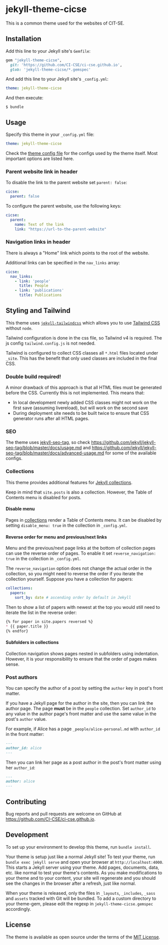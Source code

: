 # jekyll-theme-cicse

This is a common theme used for the websites of CIT-SE.

## Installation

Add this line to your Jekyll site's `Gemfile`:

```ruby
gem "jekyll-theme-cicse",
  git: 'https://github.com/CI-CSE/ci-cse.github.io',
  glob: 'jekyll-theme-cicse/*.gemspec'
```

And add this line to your Jekyll site's `_config.yml`:

```yaml
theme: jekyll-theme-cicse
```

And then execute:

    $ bundle

## Usage
Specify this theme in your `_config.yml` file:

``` yaml
theme: jekyll-theme-cicse
```

Check the [theme config file](./jekyll-theme-cicse/_config.yml) for the configs
used by the theme itself. Most important options are listed here.

### Parent website link in header
To disable the link to the parent website set `parent: false`:

``` yaml
cicse:
  parent: false
```

To configure the parent website, use the following keys:

``` yaml
cicse:
  parent:
    name: Text of the link
    link: "https://url-to-the-parent-website"
```

### Navigation links in header
There is always a "Home" link which points to the root of the website.

Additional links can be specified in the `nav_links` array:

``` yaml
cicse:
  nav_links:
    - link: 'people'
      title: People
    - link: 'publications'
      title: Publications
```

## Styling and Tailwind
This theme uses
[`jekyll-tailwindcss`](https://github.com/vormwald/jekyll-tailwindcss) which
allows you to use [Tailwind CSS](https://tailwindcss.com/) without `node`.

Tailwind configuration is done in the css file, so Tailwind v4 is required.
The js config `tailwind.config.js` is not needed.

Tailwind is configured to collect CSS classes all `*.html` files
located under `_site`. This has the benefit that only used classes
are included in the final CSS.

### Double build required!
A minor drawback of this approach is that all HTML files must be generated
before the CSS. Currently this is not implemented. This means that:
* In local development newly added CSS classes might not work on the first save
  (assuming livereload), but will work on the second save
* During deployment site needs to be built twice to ensure that CSS generator
  runs after all HTML pages.

### SEO

The theme uses [jekyll-seo-tag](https://github.com/jekyll/jekyll-seo-tag),
so check <https://github.com/jekyll/jekyll-seo-tag/blob/master/docs/usage.md>
and <https://github.com/jekyll/jekyll-seo-tag/blob/master/docs/advanced-usage.md>
for some of the available configs.

### Collections
This theme provides additional features for [Jekyll collections](https://jekyllrb.com/docs/collections/).

Keep in mind that `site.posts` is also a collection. However,
the Table of Contents menu is disabled for posts.

#### Disable menu
Pages in [collections](https://jekyllrb.com/docs/collections/) render a Table of Contents menu.
It can be disabled by setting `disable_menu: true` in the collection in `_config.yml`.

#### Reverse order for menu and previous/next links
Menu and the previous/next page links at the bottom of collection pages can
use the reverse order of pages. To enable it set `reverse_navigation: true`
in the collection in `_config.yml`.

The `reverse_navigation` option does not change the actual order
in the collection, so you might need to reverse the order
if you iterate the collection yourself. Suppose you have a collection for papers:
``` yaml
collections:
  papers:
    sort_by: date # ascending order by default in Jekyll
```

Then to show a list of papers with newest at the top you would still
need to iterate the list in the reverse order:
``` markdown
{% for paper in site.papers reversed %}
* {{ paper.title }}
{% endfor}
```

#### Subfolders in collections
Collection navigation shows pages nested in subfolders using indentation.
However, it is your responsibility to ensure that the order of pages makes
sense.

### Post authors
You can specify the author of a post by setting the `author` key in post's front matter.

If you have a Jekyll page for the author in the site, then you can link
the author page. The page **must** be in the `people` collection.
Set `author_id` to any value in the author page's front matter
and use the same value in the post's `author` value.

For example, if Alice has a page `_people/alice-personal.md` with `author_id` in the front matter:
``` markdown
---
author_id: alice
---
```

Then you can link her page as a post author in the post's front matter using her `author_id`:
``` markdown
---
author: alice
---
```


## Contributing

Bug reports and pull requests are welcome on GitHub at
<https://github.com/CI-CSE/ci-cse.github.io>.

## Development

To set up your environment to develop this theme, run `bundle install`.

Your theme is setup just like a normal Jekyll site! To test your theme, run `bundle exec jekyll serve` and open your browser at `http://localhost:4000`. This starts a Jekyll server using your theme. Add pages, documents, data, etc. like normal to test your theme's contents. As you make modifications to your theme and to your content, your site will regenerate and you should see the changes in the browser after a refresh, just like normal.

When your theme is released, only the files in `_layouts`, `_includes`, `_sass` and `assets` tracked with Git will be bundled.
To add a custom directory to your theme-gem, please edit the regexp in `jekyll-theme-cicse.gemspec` accordingly.

## License

The theme is available as open source under the terms of the [MIT License](https://opensource.org/licenses/MIT).
